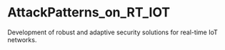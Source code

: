 # AttackPatterns_on_RT_IOT
Development of robust and adaptive security solutions for real-time IoT networks.

